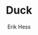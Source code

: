 ---
title: 'Duck'
author: [Erik Hess]
categories: [images, gallery]
tags: [parenting]
banner: duck.jpg
caption: 
type: image
---